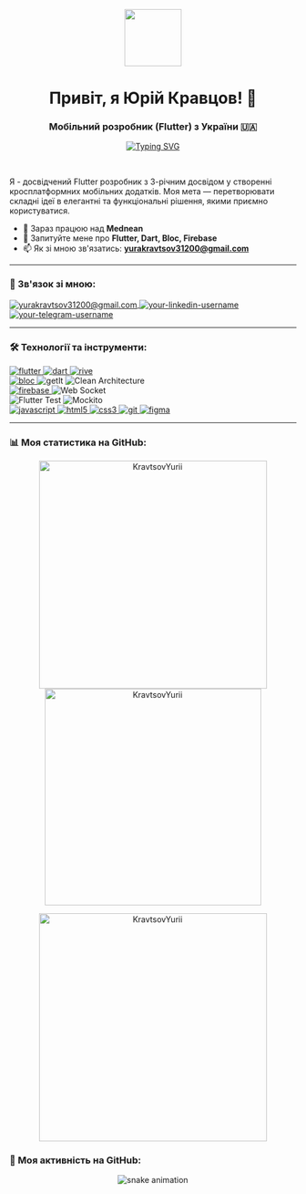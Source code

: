 <!-- Привітальний банер або GIF. Можете знайти інший на giphy.com або створити свій -->
<p align="center">
  <img src="https://media.giphy.com/media/M9gbBd9nbDrOTu1Mqx/giphy.gif" width="100" />
</p>

<h1 align="center">Привіт, я Юрій Кравцов! 👋</h1>
<h3 align="center">Мобільний розробник (Flutter) з України 🇺🇦</h3>

<p align="center">
  <a href="https://git.io/typing-svg">
    <img src="https://readme-typing-svg.herokuapp.com?font=Fira+Code&size=22&pause=1000&color=87CEEB&center=true&vCenter=true&width=435&lines=Flutter+%7C+Dart+%7C+Firebase;UI%2FUX+Enthusiast;Building+beautiful+apps;From+Ukraine+with+💙💛" alt="Typing SVG" />
  </a>
</p>

<br>

<p align="left"> 
  Я - досвідчений Flutter розробник з 3-річним досвідом у створенні кросплатформних мобільних додатків. Моя мета — перетворювати складні ідеї в елегантні та функціональні рішення, якими приємно користуватися.
</p>

- 🔭 Зараз працюю над **Mednean**
- 💬 Запитуйте мене про **Flutter, Dart, Bloc, Firebase**
- 📫 Як зі мною зв'язатись: **yurakravtsov31200@gmail.com**

---

### 🔗 Зв'язок зі мною:
<p align="left">
  <a href="mailto:yurakravtsov31200@gmail.com" target="blank">
    <img align="center" src="https://img.shields.io/badge/Gmail-D14836?style=for-the-badge&logo=gmail&logoColor=white" alt="yurakravtsov31200@gmail.com" />
  </a>
  <a href="https://www.linkedin.com/in/юра-кравцов-159755248/" target="blank">
    <img align="center" src="https://img.shields.io/badge/LinkedIn-0A66C2?style=for-the-badge&logo=linkedin&logoColor=white" alt="your-linkedin-username" />
  </a>
  <a href="https://t.me/@meatba11s" target="blank">
    <img align="center" src="https://img.shields.io/badge/Telegram-2CA5E0?style=for-the-badge&logo=telegram&logoColor=white" alt="your-telegram-username" />
  </a>
</p>

---

### 🛠️ Технології та інструменти:

<p align="left"> 
  <!-- Mobile & Core -->
  <a href="https://flutter.dev" target="_blank" rel="noreferrer"> <img src="https://img.shields.io/badge/Flutter-02569B?style=for-the-badge&logo=flutter&logoColor=white" alt="flutter"/> </a> 
  <a href="https://dart.dev" target="_blank" rel="noreferrer"> <img src="https://img.shields.io/badge/Dart-0175C2?style=for-the-badge&logo=dart&logoColor=white" alt="dart"/> </a> 
  <a href="https://rive.app/" target="_blank" rel="noreferrer"> <img src="https://img.shields.io/badge/Rive-1D1D1D?style=for-the-badge&logo=rive&logoColor=white" alt="rive"/> </a>
  <br/>
  <!-- Architecture & State Management -->
  <a href="https://bloclibrary.dev/" target="_blank" rel="noreferrer"> <img src="https://img.shields.io/badge/Bloc-000000?style=for-the-badge&logo=bloc&logoColor=white" alt="bloc"/> </a> 
  <img src="https://img.shields.io/badge/getIt-40C4FF?style=for-the-badge" alt="getIt"/>
  <img src="https://img.shields.io/badge/Clean_Architecture-000000?style=for-the-badge" alt="Clean Architecture"/>
  <br/>
  <!-- Backend & API -->
  <a href="https://firebase.google.com/" target="_blank" rel="noreferrer"> <img src="https://img.shields.io/badge/Firebase-FFCA28?style=for-the-badge&logo=firebase&logoColor=black" alt="firebase"/> </a> 
  <img src="https://img.shields.io/badge/Web_Socket-000000?style=for-the-badge&logo=websocket&logoColor=white" alt="Web Socket"/>
  <br/>
  <!-- Testing -->
  <img src="https://img.shields.io/badge/Flutter_Test-02569B?style=for-the-badge" alt="Flutter Test"/>
  <img src="https://img.shields.io/badge/Mockito-8A9A5B?style=for-the-badge" alt="Mockito"/>
  <br/>
  <!-- Web & Other -->
  <a href="https://developer.mozilla.org/en-US/docs/Web/JavaScript" target="_blank" rel="noreferrer"> <img src="https://img.shields.io/badge/JavaScript-F7DF1E?style=for-the-badge&logo=javascript&logoColor=black" alt="javascript"/> </a> 
  <a href="https://www.w3.org/html/" target="_blank" rel="noreferrer"> <img src="https://img.shields.io/badge/HTML5-E34F26?style=for-the-badge&logo=html5&logoColor=white" alt="html5"/> </a> 
  <a href="https://www.w3schools.com/css/" target="_blank" rel="noreferrer"> <img src="https://img.shields.io/badge/CSS3-1572B6?style=for-the-badge&logo=css3&logoColor=white" alt="css3"/> </a>
  <a href="https://git-scm.com/" target="_blank" rel="noreferrer"> <img src="https://img.shields.io/badge/Git-F05032?style=for-the-badge&logo=git&logoColor=white" alt="git"/> </a>
  <a href="https://www.figma.com/" target="_blank" rel="noreferrer"> <img src="https://img.shields.io/badge/Figma-F24E1E?style=for-the-badge&logo=figma&logoColor=white" alt="figma"/> </a>
</p>

---

### 📊 Моя статистика на GitHub:
<p align="center">
  <img width="400" src="https://github-readme-stats.vercel.app/api?username=KravtsovYurii&show_icons=true&theme=tokyonight&locale=uk" alt="KravtsovYurii" />
  <img width="380" src="https://github-readme-stats.vercel.app/api/top-langs/?username=KravtsovYurii&layout=compact&theme=tokyonight&locale=uk" alt="KravtsovYurii" />
</p>

<p align="center">
  <img width="400" src="https://github-readme-streak-stats.herokuapp.com/?user=KravtsovYurii&theme=tokyonight" alt="KravtsovYurii" />
</p>

### 🐍 Моя активність на GitHub:
<p align="center">
  <img src="https://raw.githubusercontent.com/KravtsovYurii/KravtsovYurii/main/dist/github-contribution-grid-snake-dark.svg?palette=github-dark" alt="snake animation" />
</p>
